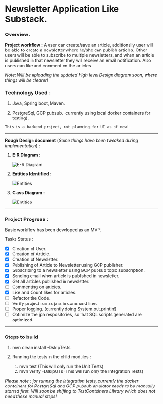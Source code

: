 # Newsletter Application Like Substack. 

### Overview:

__Project workflow :__ A user can create/save an article, additionally user will be able to create a newsletter where he/she can publish articles.
Other users will be able to subscribe to multiple newsletters, and when an article is published in that newsletter they will receive an email notification.
Also users can like and comment on the articles.

_Note: Will be uploading the updated High level Design diagram soon, where things will be clearer!_

### Technology Used : 

1. Java, Spring boot, Maven.

2. PostgreSql, GCP pubsub. (currently using local docker containers for testing).

``` This is a backend project, not planning for UI as of now!. ```

---

__Rough Design document__ (_Some things have been tweaked during implementation_) :

1. __E-R Diagram :__

   ![E-R Diagram](/designdoc/NewsletterApp_ER.png)

2. __Entities Identified :__

   ![Entities](/designdoc/NewsletterApp_Entities.png)

3. __Class Diagram :__

   ![Entities](/designdoc/NewsletterApp_class_diagram.png)


---

### Project Progress : 
Basic workflow has been developed as an MVP.

Tasks Status :

- [x] Creation of User.
- [x] Creation of Article.
- [x] Creation of Newsletter.
- [x] Publishing of Article to Newsletter using GCP publisher.
- [x] Subscribing to a Newsletter using GCP pubsub topic subscription.
- [x] Sending email when article is published in newsletter.
- [x] Get all articles published in newsletter.
- [ ] Commenting on articles.
- [x] Like and Count likes for articles.
- [ ] Refactor the Code.
- [ ] Verify project run as jars in command line.
- [ ] Proper logging. (currently doing System.out.println!)
- [ ] Optimize the jpa respositories, so that SQL scripts generated are optimized.

---

### Steps to build

1. mvn clean install -DskipTests

2. Running the tests in the child modules : 
   1. mvn test (This will only run the Unit Tests)
   2. mvn verify -DskipUTs (This will run only the Integration Tests)

_Please note : for running the Integration tests, currently the docker containers for PostgreSql and GCP pubsub emulator needs to be manually started first. Will soon be shifting to TestContainers 
Library which does not need these manual steps!_